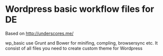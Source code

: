<h1>Wordpress basic workflow files for DE </h1>
<p>Based on <a href="http://underscores.me/">http://underscores.me/</a></p>
<p>wp_basic use Grunt and Bower for minifing, compling, browsersync etc. It consist of all files you need to create custom theme for Wordpress</p>
